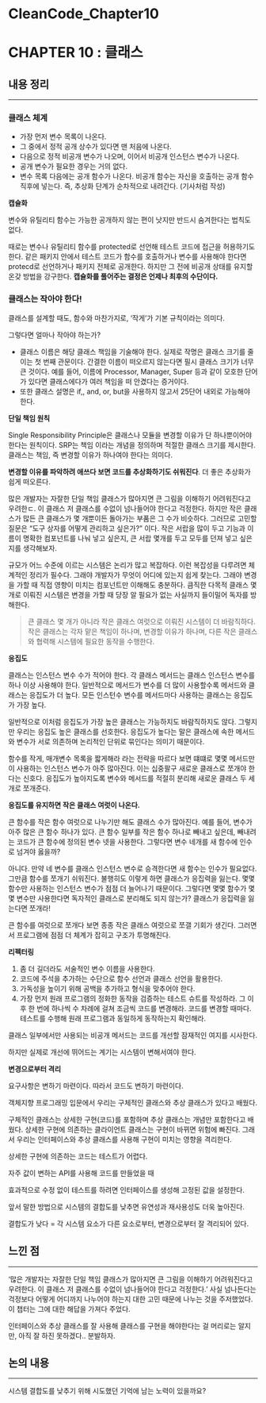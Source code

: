 # CleanCode_Chapter10

# CHAPTER 10 : 클래스

## 내용 정리

---

### 클래스 체계

- 가장 먼저 변수 목록이 나온다.
- 그 중에서 정적 공개 상수가 있다면 맨 처음에 나온다.
- 다음으로 정적 비공개 변수가 나오며, 이어서 비공개 인스턴스 변수가 나온다.
- 공개 변수가 필요한 경우는 거의 없다.
- 변수 목록 다음에는 공개 함수가 나온다. 비공개 함수는 자신을  호출하는 공개 함수 직후에 넣는다.
즉, 추상화 단계가 순차적으로 내려간다. (기사처럼 작성)

**캡슐화**

변수와 유틸리티 함수는 가능한 공개하지 않는 편이 낫지만 반드시 숨겨한다는 법칙도 없다.

때로는 변수나 유틸리티 함수를 protected로 선언해 테스트 코드에 접근을 허용하기도 한다. 같은 패키지 안에서 테스트 코드가 함수를  호출하거나 변수를 사용해야 한다면 protecd로 선언하거나 패키지 전체로 공개한다. 하지만 그 전에 비공개 상태를 유지할 온갖 방법을 강구한다. **캡슐화를 풀어주는 결정은 언제나 최후의 수단이다.**

### 클래스는 작아야 한다!

클래스를 설계할 때도, 함수와 마찬가지로, ‘작게’가 기본 규칙이라는 의미다.

그렇다면 얼마나 작아야 하는가?

- 클래스 이름은 해당 클래스 책임을 기술해야 한다. 실제로 작명은 클래스 크기를 줄이는 첫 번째 관문이다.
간결한 이름이 떠오르지 않는다면 필시 클래스 크기가 너무 큰 것이다.
예를 들어, 이름에 Processor, Manager, Super 등과 같이 모호한 단어가 있다면 클래스에다가 여러 책임을 떠 안겼다는 증거이다.
- 또한 클래스 설명은 if,, and, or, but을 사용하지 않고서 25단어 내외로 가능해야 한다.

**단일 책임 원칙**

Single Responsibility Principle은 클래스나 모듈을 변경할 이유가 단 하나뿐이어야 한다는 원칙이다. SRP는 책임 이라는 개념을 정의하며 적절한 클래스 크기를 제시한다. 클래스는 책임, 즉 변경할 이유가 하나여야 한다는 의미다.

**변경할 이유를 파악하려 애쓰다 보면 코드를 추상화하기도 쉬워진다**. 더 좋은 추상화가 쉽게 떠오른다.

많은 개발자는 자잘한 단일 책임 클래스가 많아지면 큰 그림을 이해하기 어려워진다고 우려한ㄷ. 이 클래스 저 클래스를 수없이 넘나들어야 한다고 걱정한다. 하지만 작은 클래스가 많든 큰 클래스가 몇 개뿐이든 돌아가는 부품은 그 수가 비슷하다. 그러므로 고민할 질문은 “도구 상자를 어떻게 관리하고 싶은가?” 이다. 작은 서랍을 많이 두고 기능과 이름이 명확한 컴포넌트를 나눠 넣고 싶은지, 큰 서랍 몇개를 두고 모두를 던져 넣고 싶은지를 생각해보자.

규모가 어느 수준에 이르는 시스템은 논리가 많고 복잡하다. 이런 복잡성을 다루려면 체계적인 정리가 필수다. 그래야 개발자가 무엇이 어디에 있는지 쉽게 찾는다. 그래야 변경을 가할 때 직접 영향이 미치는 컴포넌트만 이해해도 충분하다. 큼직한 다목적 클래스 몇 개로 이뤄진 시스템은 변경을 가할 때 당장 알 필요가 없는 사실까지 들이밀어 독자를 방해한다.

> 큰 클래스 몇 개가 아니라 작은 클래스 여럿으로 이뤄진 시스템이 더 바람직하다. 작은 클래스는 각자 맡은 책임이 하나며, 변경할 이유가 하나며, 다른 작은 클래스와 협력해 시스템에 필요한 동작을 수행한다.
> 

**응집도**

클래스는 인스턴스 변수 수가 적어야 한다. 각 클래스 메서드는 클래스 인스턴스 변수를 하나 이상 사용해야 한다. 일반적으로 메서드가 변수를 더 많이 사용할수록 메서드와 클래스는 응집도가 더 높다. 모든 인스턴수 변수를 메서드마다 사용하는 클래스는 응집도가 가장 높다.

일반적으로 이처럼 응집도가 가장 높은 클래스는 가능하지도 바람직하지도 않다. 그렇지만 우리는 응집도 높은 클래스를 선호한다. 응집도가 높다는 말은 클래스에 속한 메서드와 변수가 서로 의존하며 논리적인 단위로 묶인다는 의미기 때문이다.

함수를 작게, 매개변수 목록을 짧게해라 라는 전략을 따르다 보면 떄떄로 몇몇 메서드만이 사용하는 인스턴스 변수가 아주 많아진다. 이는 십중팔구 새로운 클래스로 쪼개야 한다는 신호다. 응집도가 높아지도록 변수와 메서드를 적절히 분리해 새로운 클래스 두 세개로 쪼개준다.

**응집도를 유지하면 작은 클래스 여럿이 나온다.**

큰 함수를 작은 함수 여럿으로 나누기만 해도 클래스 수가 많아진다. 예를 들어, 변수가 아주 많은 큰 함수 하나가 있다. 큰 함수 일부를 작은 함수 하나로 빼내고 싶은데, 빼내려는 코드가 큰 함수에 정의된 변수 넷을 사용한다. 그렇다면 변수 네개를 새 함수에 인수로 넘겨야 옳을까?

아니다. 만약 네 변수를 클래스 인스턴스 변수로 승격한다면 새 함수는 인수가 필요없다. 그만큼 함수를 쪼개기 쉬워진다. 불행히도 이렇게 하면 클래스가 응집력을 잃는다. 몇몇 함수만 사용하는 인스턴스 변수가 점점 더 늘어나기 때문이다. 그렇다면 몇몇 함수가 몇몇 변수만 사용한다면 독자적인 클래스로 분리해도 되지 않는가? 클래스가 응집력을 잃는다면 쪼개라!

큰 함수를 여럿으로 쪼개다 보면 종종 작은 클래스 여럿으로 쪼갤 기회가 생긴다. 그러면서 프로그램에 점점 더 체계가 잡히고 구조가 투명해진다.

**리펙터링**

1. 좀 더 길더라도 서술적인 변수 이름을 사용한다.
2. 코드에 주석을 추가하는 수단으로 함수 선언과 클래스 선언을 활용한다.
3. 가독성을 높이기 위해 공백을 추가하고 형식을 맞추어야 한다.
4. 가장 먼저 원래 프로그램의 정화한 동작을 검증하는 테스트 슈트를 작성하라.
그 이후 한 번에 하나씩 수 차례에 걸쳐 조금씩 코드를 변경해라.
코드를 변경할 때마다. 테스트를 수행해 원래 프로그램과 동일하게 동작하는지 확인해라.

클래스 일부에서만 사용되는 비공개 메서드는 코드를 개선할 잠재적인 여지를 시사한다.

하지만 실제로 개선에 뛰어드는 계기는 시스템이 변해서여야 한다.

**변경으로부터 격리**

요구사항은 변하기 마련이다. 따라서 코드도 변하기 마련이다.

객체지향 프로그래밍 입문에서 우리는 구체적인 클래스와 추상 클래스가 있다고 배웠다.

구체적인 클래스는 상세한 구현(코드)를 포함하며 추상 클래스는 개념만 포함한다고 배웠다. 상세한 구현에 의존하는 클라이언트 클래스는 구현이 바뀌면 위험에 빠진다. 그래서 우리는 인터페이스와 추상 클래스를 사용해 구현이 미치는 영향을 격리한다.

상세한 구현에 의존하는 코드는 테스트가 어렵다.

자주 값이 변하는 API를 사용해 코드를 만들었을 때 

효과적으로 수정 없이 테스트를 하려면 인터페이스를 생성해 고정된 값을 설정한다.

앞서 말한 방법으로 시스템의 결합도를 낮추면 유연성과 재사용성도 더욱 높아진다.

결합도가 낮다 = 각 시스템 요소가 다른 요소로부터, 변경으로부터 잘 격리되어 있다.

## 느낀 점

---

‘많은 개발자는 자잘한 단일 책임 클래스가 많아지면 큰 그림을 이해하기 어려워진다고 우려한다. 이 클래스 저 클래스를 수없이 넘나들어야 한다고 걱정한다.’ 사실 넘나든다는 걱정보다 어떻게 어디까지 나누어야 하는지 대한 고민 때문에 나누는 것을 주저했었다. 이 챕터는 그에 대한 해답을 가져다 주었다.

인터페이스와 추상 클래스를 잘 사용해 클래스를 구현을 해야한다는 걸 머리로는 알지만, 아직 잘 하진 못하겠다.. 분발하자.

## 논의 내용

---

시스템 결합도를 낮추기 위해 시도했던 기억에 남는 노력이 있을까요?